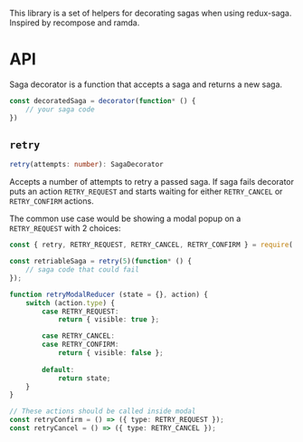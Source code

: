 This library is a set of helpers for decorating sagas when using redux-saga. Inspired by recompose and ramda.

# API

Saga decorator is a function that accepts a saga and returns a new saga.

```ts
const decoratedSaga = decorator(function* () {
    // your saga code
})
```

## `retry`

```ts
retry(attempts: number): SagaDecorator
```

Accepts a number of attempts to retry a passed saga. If saga fails decorator 
puts an action `RETRY_REQUEST` and starts waiting for either `RETRY_CANCEL` or `RETRY_CONFIRM` actions.

The common use case would be showing a modal popup on a `RETRY_REQUEST` with 2 choices:

```ts
const { retry, RETRY_REQUEST, RETRY_CANCEL, RETRY_CONFIRM } = require('redux-saga-decorators');

const retriableSaga = retry(5)(function* () {
    // saga code that could fail
});

function retryModalReducer (state = {}, action) {
    switch (action.type) {
        case RETRY_REQUEST:
            return { visible: true };

        case RETRY_CANCEL:
        case RETRY_CONFIRM:
            return { visible: false };
        
        default:
            return state;
    }
}

// These actions should be called inside modal
const retryConfirm = () => ({ type: RETRY_REQUEST });
const retryCancel = () => ({ type: RETRY_CANCEL });
```